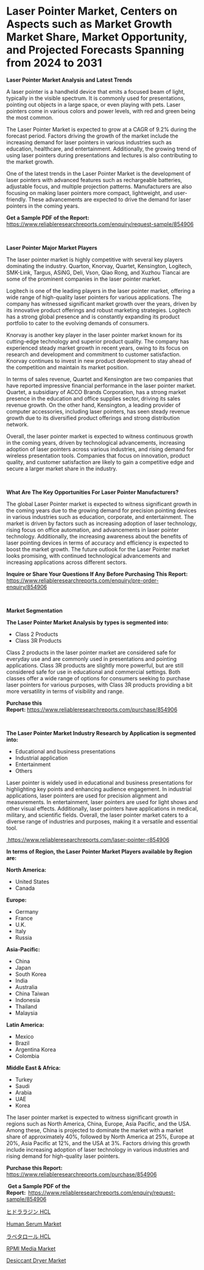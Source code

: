 <p><h1>Laser Pointer Market, Centers on Aspects such as Market Growth Market Share, Market Opportunity, and Projected Forecasts Spanning from 2024 to 2031</h1></p><p><strong>Laser Pointer Market Analysis and Latest Trends</strong></p>
<p><p>A laser pointer is a handheld device that emits a focused beam of light, typically in the visible spectrum. It is commonly used for presentations, pointing out objects in a large space, or even playing with pets. Laser pointers come in various colors and power levels, with red and green being the most common.</p><p>The Laser Pointer Market is expected to grow at a CAGR of 9.2% during the forecast period. Factors driving the growth of the market include the increasing demand for laser pointers in various industries such as education, healthcare, and entertainment. Additionally, the growing trend of using laser pointers during presentations and lectures is also contributing to the market growth.</p><p>One of the latest trends in the Laser Pointer Market is the development of laser pointers with advanced features such as rechargeable batteries, adjustable focus, and multiple projection patterns. Manufacturers are also focusing on making laser pointers more compact, lightweight, and user-friendly. These advancements are expected to drive the demand for laser pointers in the coming years.</p></p>
<p><strong>Get a Sample PDF of the Report:&nbsp;</strong> <a href="https://www.reliableresearchreports.com/enquiry/request-sample/854906">https://www.reliableresearchreports.com/enquiry/request-sample/854906</a></p>
<p>&nbsp;</p>
<p><strong>Laser Pointer Major Market Players</strong></p>
<p><p>The laser pointer market is highly competitive with several key players dominating the industry. Quarton, Knorvay, Quartet, Kensington, Logitech, SMK-Link, Targus, ASiNG, Deli, Vson, Qiao Rong, and Xuzhou Tiancai are some of the prominent companies in the laser pointer market.</p><p>Logitech is one of the leading players in the laser pointer market, offering a wide range of high-quality laser pointers for various applications. The company has witnessed significant market growth over the years, driven by its innovative product offerings and robust marketing strategies. Logitech has a strong global presence and is constantly expanding its product portfolio to cater to the evolving demands of consumers.</p><p>Knorvay is another key player in the laser pointer market known for its cutting-edge technology and superior product quality. The company has experienced steady market growth in recent years, owing to its focus on research and development and commitment to customer satisfaction. Knorvay continues to invest in new product development to stay ahead of the competition and maintain its market position.</p><p>In terms of sales revenue, Quartet and Kensington are two companies that have reported impressive financial performance in the laser pointer market. Quartet, a subsidiary of ACCO Brands Corporation, has a strong market presence in the education and office supplies sector, driving its sales revenue growth. On the other hand, Kensington, a leading provider of computer accessories, including laser pointers, has seen steady revenue growth due to its diversified product offerings and strong distribution network.</p><p>Overall, the laser pointer market is expected to witness continuous growth in the coming years, driven by technological advancements, increasing adoption of laser pointers across various industries, and rising demand for wireless presentation tools. Companies that focus on innovation, product quality, and customer satisfaction are likely to gain a competitive edge and secure a larger market share in the industry.</p></p>
<p>&nbsp;</p>
<p><strong>What Are The Key Opportunities For Laser Pointer Manufacturers?</strong></p>
<p><p>The global Laser Pointer market is expected to witness significant growth in the coming years due to the growing demand for precision pointing devices in various industries such as education, corporate, and entertainment. The market is driven by factors such as increasing adoption of laser technology, rising focus on office automation, and advancements in laser pointer technology. Additionally, the increasing awareness about the benefits of laser pointing devices in terms of accuracy and efficiency is expected to boost the market growth. The future outlook for the Laser Pointer market looks promising, with continued technological advancements and increasing applications across different sectors.</p></p>
<p><strong>Inquire or Share Your Questions If Any Before Purchasing This Report:</strong> <a href="https://www.reliableresearchreports.com/enquiry/pre-order-enquiry/854906">https://www.reliableresearchreports.com/enquiry/pre-order-enquiry/854906</a></p>
<p>&nbsp;</p>
<p><strong>Market Segmentation</strong></p>
<p><strong>The Laser Pointer Market Analysis by types is segmented into:</strong></p>
<p><ul><li>Class 2 Products</li><li>Class 3R Products</li></ul></p>
<p><p>Class 2 products in the laser pointer market are considered safe for everyday use and are commonly used in presentations and pointing applications. Class 3R products are slightly more powerful, but are still considered safe for use in educational and commercial settings. Both classes offer a wide range of options for consumers seeking to purchase laser pointers for various purposes, with Class 3R products providing a bit more versatility in terms of visibility and range.</p></p>
<p><strong>Purchase this Report:&nbsp;</strong><a href="https://www.reliableresearchreports.com/purchase/854906">https://www.reliableresearchreports.com/purchase/854906</a></p>
<p>&nbsp;</p>
<p><strong>The Laser Pointer Market Industry Research by Application is segmented into:</strong></p>
<p><ul><li>Educational and business presentations</li><li>Industrial application</li><li>Entertainment</li><li>Others</li></ul></p>
<p><p>Laser pointer is widely used in educational and business presentations for highlighting key points and enhancing audience engagement. In industrial applications, laser pointers are used for precision alignment and measurements. In entertainment, laser pointers are used for light shows and other visual effects. Additionally, laser pointers have applications in medical, military, and scientific fields. Overall, the laser pointer market caters to a diverse range of industries and purposes, making it a versatile and essential tool.</p></p>
<p><a href="https://www.reliableresearchreports.com/laser-pointer-r854906">&nbsp;https://www.reliableresearchreports.com/laser-pointer-r854906</a></p>
<p><strong>In terms of Region, the Laser Pointer Market Players available by Region are:</strong></p>
<p>
    <p> <strong> North America: </strong>
        <ul>
            <li>United States</li>
            <li>Canada</li>
        </ul>
        </p> 
    <p> <strong> Europe: </strong>
        <ul>
            <li>Germany</li>
            <li>France</li>
            <li>U.K.</li>
            <li>Italy</li>
            <li>Russia</li>
        </ul>
        </p> 
    <p> <strong> Asia-Pacific: </strong>
        <ul>
            <li>China</li>
            <li>Japan</li>
            <li>South Korea</li>
            <li>India</li>
            <li>Australia</li>
            <li>China Taiwan</li>
            <li>Indonesia</li>
            <li>Thailand</li>
            <li>Malaysia</li>
        </ul>
        </p> 
    <p> <strong> Latin America: </strong>
        <ul>
            <li>Mexico</li>
            <li>Brazil</li>
            <li>Argentina Korea</li>
            <li>Colombia</li>
        </ul>
        </p> 
    <p> <strong> Middle East & Africa: </strong>
        <ul>
            <li>Turkey</li>
            <li>Saudi</li>
            <li>Arabia</li>
            <li>UAE</li>
            <li>Korea</li>
        </ul>
    </p>
    </p>
<p><p>The laser pointer market is expected to witness significant growth in regions such as North America, China, Europe, Asia Pacific, and the USA. Among these, China is projected to dominate the market with a market share of approximately 40%, followed by North America at 25%, Europe at 20%, Asia Pacific at 12%, and the USA at 3%. Factors driving this growth include increasing adoption of laser technology in various industries and rising demand for high-quality laser pointers.</p></p>
<p><strong>Purchase this Report: </strong><a href="https://www.reliableresearchreports.com/purchase/854906">https://www.reliableresearchreports.com/purchase/854906</a></p>
<p>&nbsp;<strong>Get a Sample PDF of the Report:&nbsp;&nbsp;</strong><a href="https://www.reliableresearchreports.com/enquiry/request-sample/854906">https://www.reliableresearchreports.com/enquiry/request-sample/854906</a></p>
<p><strong></strong></p>
<p><p><a href="https://github.com/cnnriuez22368/Market-Research-Report-List-1/blob/main/791079328597.md">ヒドララジン HCL</a></p><p><a href="https://issuu.com/reportprime-2/docs/human-serum-market-size-2030.pptx">Human Serum Market</a></p><p><a href="https://github.com/LeanneBruen2023/Market-Research-Report-List-1/blob/main/318965128598.md">ラベタロール HCL</a></p><p><a href="https://issuu.com/reportprime-2/docs/rpmi-media-market-size-2030.pptx">RPMI Media Market</a></p><p><a href="https://github.com/jsmusil/Market-Research-Report-List-2/blob/main/desiccant-dryer-market.md">Desiccant Dryer Market</a></p></p>